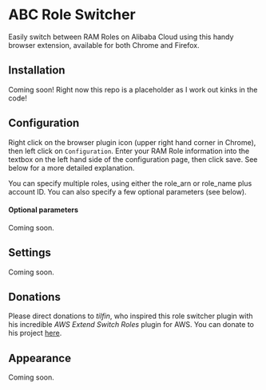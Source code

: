 # ABC Role Switcher

Easily switch between RAM Roles on Alibaba Cloud using this handy browser extension, available for both Chrome and Firefox.

## Installation

Coming soon! Right now this repo is a placeholder as I work out kinks in the code! 

## Configuration

Right click on the browser plugin icon (upper right hand corner in Chrome), then left click on `Configuration`. Enter your RAM Role information into the textbox on the left hand side of the configuration page, then click save. See below for a more detailed explanation.

You can specify multiple roles, using either the role_arn or role_name plus account ID. You can also specify a few optional parameters (see below).

#### Optional parameters

Coming soon.

## Settings

Coming soon.

## Donations

Please direct donations to *tilfin*, who inspired this role switcher plugin with his incredible *AWS Extend Switch Roles* plugin for AWS. You can donate to his project [here](https://github.com/tilfin/aws-extend-switch-roles).

## Appearance

Coming soon.